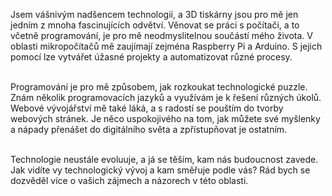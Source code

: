 Jsem vášnivým nadšencem technologií, a 3D tiskárny jsou pro mě jen jedním z mnoha fascinujících odvětví. Věnovat se práci s počítači, a to včetně programování, je pro mě neodmyslitelnou součástí mého života. V oblasti mikropočítačů mě zaujímají zejména Raspberry Pi a Arduino. S jejich pomocí lze vytvářet úžasné projekty a automatizovat různé procesy. <br><br>

Programování je pro mě způsobem, jak rozkoukat technologické puzzle. Znám několik programovacích jazyků a využívám je k řešení různých úkolů. Webové vývojářství mě také láká, a s radostí se pouštím do tvorby webových stránek. Je něco uspokojivého na tom, jak můžete své myšlenky a nápady přenášet do digitálního světa a zpřístupňovat je ostatním.<br><br>

Technologie neustále evoluuje, a já se těším, kam nás budoucnost zavede. Jak vidíte vy technologický vývoj a kam směřuje podle vás? Rád bych se dozvěděl více o vašich zájmech a názorech v této oblasti.
